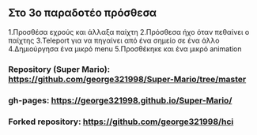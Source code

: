 ## Στο 3ο παραδοτέο πρόσθεσα

1.Προσθέσα εχρούς και άλλαξα παίχτη
2.Πρόσθεσα ήχο όταν πεθαίνει ο παίχτης
3.Teleport για να πηγαίνει από ένα σημείο σε ένα άλλο 
4.Δημιούργησα ένα μικρό menu
5.Προσθέκηκε και ένα μικρό animation

### Repository (Super Mario): https://github.com/george321998/Super-Mario/tree/master
### gh-pages: https://george321998.github.io/Super-Mario/
### Forked repository: https://github.com/george321998/hci
